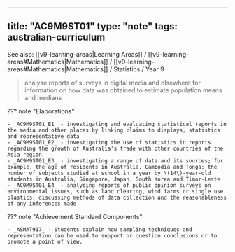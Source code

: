 
---
title: "AC9M9ST01"
type: "note"
tags: australian-curriculum
---

See also: [[v9-learning-areas|Learning Areas]] / [[v9-learning-areas#Mathematics|Mathematics]] / [[v9-learning-areas#Mathematics|Mathematics]] / Statistics / Year 9

> analyse reports of surveys in digital media and elsewhere for information on how data was obtained to estimate population means and medians

??? note "Elaborations"

	- _AC9M9ST01_E1_ - investigating and evaluating statistical reports in the media and other places by linking claims to displays, statistics and representative data
	- _AC9M9ST01_E2_ - investigating the use of statistics in reports regarding the growth of Australia's trade with other countries of the Asia region
	- _AC9M9ST01_E3_ - investigating a range of data and its sources; for example, the age of residents in Australia, Cambodia and Tonga; the number of subjects studied at school in a year by \(14\)-year-old students in Australia, Singapore, Japan, South Korea and Timor-Leste
	- _AC9M9ST01_E4_ - analysing reports of public opinion surveys on environmental issues, such as land clearing, wind farms or single use plastics; discussing methods of data collection and the reasonableness of any inferences made
??? note "Achievement Standard Components"

	- _ASMAT917_ - Students explain how sampling techniques and representation can be used to support or question conclusions or to promote a point of view.

[//begin]: # "Autogenerated link references for markdown compatibility"
[v9-learning-areas]: ..%2Fv9-learning-areas "Learning Areas"
[//end]: # "Autogenerated link references" 
